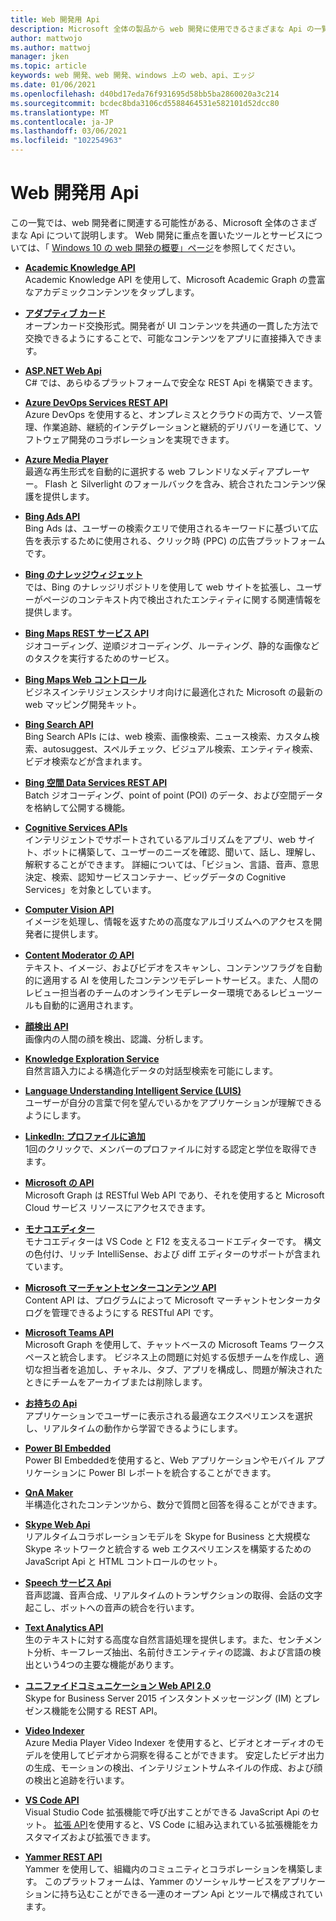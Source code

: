 ```yaml
---
title: Web 開発用 Api
description: Microsoft 全体の製品から web 開発に使用できるさまざまな Api の一覧です。
author: mattwojo
ms.author: mattwoj
manager: jken
ms.topic: article
keywords: web 開発、web 開発、windows 上の web、api、エッジ
ms.date: 01/06/2021
ms.openlocfilehash: d40bd17eda76f931695d58bb5ba2860020a3c214
ms.sourcegitcommit: bcdec8bda3106cd5588464531e582101d52dcc80
ms.translationtype: MT
ms.contentlocale: ja-JP
ms.lasthandoff: 03/06/2021
ms.locfileid: "102254963"
---
```

# <a name="apis-for-web-development"></a>Web 開発用 Api

この一覧では、web 開発者に関連する可能性がある、Microsoft 全体のさまざまな Api について説明します。 Web 開発に重点を置いたツールとサービスについては、「 [Windows 10 の web 開発の概要」ページ](/overview.md)を参照してください。

- **[Academic Knowledge API](https://azure.microsoft.com/services/cognitive-services/academic-knowledge/)**<br>
Academic Knowledge API を使用して、Microsoft Academic Graph の豊富なアカデミックコンテンツをタップします。

- **[アダプティブ カード](https://adaptivecards.io/)**<br>
オープンカード交換形式。開発者が UI コンテンツを共通の一貫した方法で交換できるようにすることで、可能なコンテンツをアプリに直接挿入できます。

- **[ASP.NET Web Api](https://dotnet.microsoft.com/apps/aspnet/apis)**<br>
C# では、あらゆるプラットフォームで安全な REST Api を構築できます。

- **[Azure DevOps Services REST API](/rest/api/azure/devops/)**<br>
Azure DevOps を使用すると、オンプレミスとクラウドの両方で、ソース管理、作業追跡、継続的インテグレーションと継続的デリバリーを通じて、ソフトウェア開発のコラボレーションを実現できます。

- **[Azure Media Player](https://azure.microsoft.com/services/media-services/media-player/)**<br>
最適な再生形式を自動的に選択する web フレンドリなメディアプレーヤー。 Flash と Silverlight のフォールバックを含み、統合されたコンテンツ保護を提供します。

- **[Bing Ads API](/advertising/guides/)**<br>
Bing Ads は、ユーザーの検索クエリで使用されるキーワードに基づいて広告を表示するために使用される、クリック時 (PPC) の広告プラットフォームです。

- **[Bing のナレッジウィジェット](https://www.bing.com/widget/knowledge)**<br>
では、Bing のナレッジリポジトリを使用して web サイトを拡張し、ユーザーがページのコンテキスト内で検出されたエンティティに関する関連情報を提供します。

- **[Bing Maps REST サービス API](/bingmaps/rest-services/index.md)**<br>
ジオコーディング、逆順ジオコーディング、ルーティング、静的な画像などのタスクを実行するためのサービス。

- **[Bing Maps Web コントロール](https://www.bing.com/api/maps/sdkrelease/mapcontrol/isdk#overview)**<br>
ビジネスインテリジェンスシナリオ向けに最適化された Microsoft の最新の web マッピング開発キット。

- **[Bing Search API](https://www.microsoft.com/bing/apis)**<br>
Bing Search APIs には、web 検索、画像検索、ニュース検索、カスタム検索、autosuggest、スペルチェック、ビジュアル検索、エンティティ検索、ビデオ検索などが含まれます。

- **[Bing 空間 Data Services REST API](/bingmaps/spatial-data-services/)**<br>
Batch ジオコーディング、point of point (POI) のデータ、および空間データを格納して公開する機能。

- **[Cognitive Services APIs](/azure/cognitive-services/)**<br>
インテリジェントでサポートされているアルゴリズムをアプリ、web サイト、ボットに構築して、ユーザーのニーズを確認、聞いて、話し、理解し、解釈することができます。 詳細については、「ビジョン、言語、音声、意思決定、検索、認知サービスコンテナー、ビッグデータの Cognitive Services」を対象としています。

- **[Computer Vision API](/azure/cognitive-services/computer-vision/)**<br>
イメージを処理し、情報を返すための高度なアルゴリズムへのアクセスを開発者に提供します。

- **[Content Moderator の API](/azure/cognitive-services/content-moderator/overview.md)**<br>
テキスト、イメージ、およびビデオをスキャンし、コンテンツフラグを自動的に適用する AI を使用したコンテンツモデレートサービス。また、人間のレビュー担当者のチームのオンラインモデレーター環境であるレビューツールも自動的に適用されます。

- **[顔検出 API](/azure/cognitive-services/face/)**<br>
画像内の人間の顔を検出、認識、分析します。

- **[Knowledge Exploration Service](https://github.com/microsoft/cognitive-research-technologies-docs/blob/master/knowledge-exploration-service/GettingStarted.md)**<br>
自然言語入力による構造化データの対話型検索を可能にします。

- **[Language Understanding Intelligent Service (LUIS)](/azure/cognitive-services/luis/)**<br>
ユーザーが自分の言葉で何を望んでいるかをアプリケーションが理解できるようにします。

- **[LinkedIn: プロファイルに追加](https://addtoprofile.linkedin.com/)**<br>
1回のクリックで、メンバーのプロファイルに対する認定と学位を取得できます。

- **[Microsoft の API](/graph/use-the-api)**<br>
Microsoft Graph は RESTful Web API であり、それを使用すると Microsoft Cloud サービス リソースにアクセスできます。

- **[モナコエディター](https://microsoft.github.io/monaco-editor/)**<br>
モナコエディターは VS Code と F12 を支えるコードエディターです。 構文の色付け、リッチ IntelliSense、および diff エディターのサポートが含まれています。

- **[Microsoft マーチャントセンターコンテンツ API](/advertising/shopping-content/)**<br>
Content API は、プログラムによって Microsoft マーチャントセンターカタログを管理できるようにする RESTful API です。

- **[Microsoft Teams API](/graph/teams-concept-overview)**<br>
Microsoft Graph を使用して、チャットベースの Microsoft Teams ワークスペースと統合します。 ビジネス上の問題に対処する仮想チームを作成し、適切な担当者を追加し、チャネル、タブ、アプリを構成し、問題が解決されたときにチームをアーカイブまたは削除します。

- **[お持ちの Api](/azure/cognitive-services/personalizer/)**<br>
アプリケーションでユーザーに表示される最適なエクスペリエンスを選択し、リアルタイムの動作から学習できるようにします。

- **[Power BI Embedded](https://azure.microsoft.com/en-us/services/power-bi-embedded/)**<br>
Power BI Embeddedを使用すると、Web アプリケーションやモバイル アプリケーションに Power BI レポートを統合することができます。

- **[QnA Maker](/azure/cognitive-services/QnAMaker/)**<br>
半構造化されたコンテンツから、数分で質問と回答を得ることができます。

- **[Skype Web Api](/skype-sdk/websdk/docs/skypewebsdk)**<br>
リアルタイムコラボレーションモデルを Skype for Business と大規模な Skype ネットワークと統合する web エクスペリエンスを構築するための JavaScript Api と HTML コントロールのセット。

- **[Speech サービス Api](/azure/cognitive-services/speech-service/)**<br>
音声認識、音声合成、リアルタイムのトランザクションの取得、会話の文字起こし、ボットへの音声の統合を行います。

- **[Text Analytics API](/azure/cognitive-services/text-analytics/)**<br>
生のテキストに対する高度な自然言語処理を提供します。また、センチメント分析、キーフレーズ抽出、名前付きエンティティの認識、および言語の検出という4つの主要な機能があります。

- **[ユニファイドコミュニケーション Web API 2.0](/skype-sdk/ucwa/unifiedcommunicationswebapi2_0)**<br>
    Skype for Business Server 2015 インスタントメッセージング (IM) とプレゼンス機能を公開する REST API。

- **[Video Indexer](/azure/media-services/video-indexer/)**<br>
Azure Media Player Video Indexer を使用すると、ビデオとオーディオのモデルを使用してビデオから洞察を得ることができます。 安定したビデオ出力の生成、モーションの検出、インテリジェントサムネイルの作成、および顔の検出と追跡を行います。

- **[VS Code API](https://code.visualstudio.com/api/references/vscode-api)**<br>
Visual Studio Code 拡張機能で呼び出すことができる JavaScript Api のセット。 [拡張 API](https://code.visualstudio.com/api)を使用すると、VS Code に組み込まれている拡張機能をカスタマイズおよび拡張できます。

- **[Yammer REST API](https://developer.yammer.com/docs/getting-started)**<br>
Yammer を使用して、組織内のコミュニティとコラボレーションを構築します。 このプラットフォームは、Yammer のソーシャルサービスをアプリケーションに持ち込むことができる一連のオープン Api とツールで構成されています。
